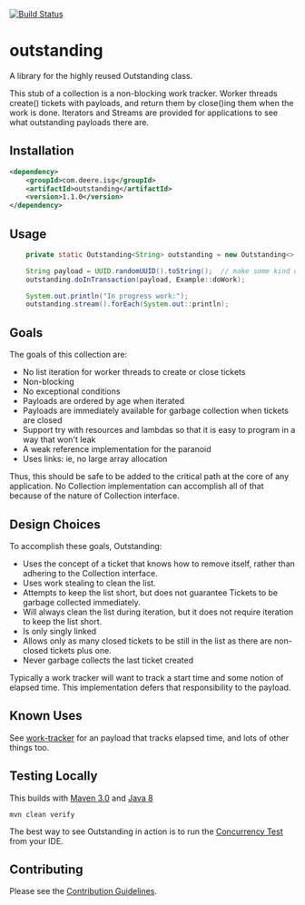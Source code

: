 [![Build Status](https://travis-ci.org/JohnDeere/outstanding.svg?branch=master)](https://travis-ci.org/JohnDeere/outstanding)

# outstanding
A library for the highly reused Outstanding class.

This stub of a collection is a non-blocking work tracker. 
Worker threads create() tickets with payloads, and return them by close()ing them when the work is done. 
Iterators and Streams are provided for applications to see what outstanding payloads there are. 

## Installation
```xml
<dependency>
    <groupId>com.deere.isg</groupId>
    <artifactId>outstanding</artifactId>
    <version>1.1.0</version>
</dependency>
```

## Usage
```java
    private static Outstanding<String> outstanding = new Outstanding<>();

    String payload = UUID.randomUUID().toString();  // make some kind of tracking information.
    outstanding.doInTransaction(payload, Example::doWork);

    System.out.println("In progress work:");
    outstanding.stream().forEach(System.out::println);

```

## Goals
The goals of this collection are:
* No list iteration for worker threads to create or close tickets
* Non-blocking
* No exceptional conditions
* Payloads are ordered by age when iterated
* Payloads are immediately available for garbage collection when tickets are closed
* Support try with resources and lambdas so that it is easy to program in a way that won't leak
* A weak reference implementation for the paranoid
* Uses links: ie, no large array allocation

Thus, this should be safe to be added to the critical path at the core of any application. 
No Collection implementation can accomplish all of that because of the nature of Collection interface. 

## Design Choices
To accomplish these goals, Outstanding:
* Uses the concept of a ticket that knows how to remove itself, 
rather than adhering to the Collection interface.
* Uses work stealing to clean the list.
* Attempts to keep the list short, but does not guarantee Tickets to be garbage collected immediately.
* Will always clean the list during iteration, but it does not require iteration to keep the list short.
* Is only singly linked
* Allows only as many closed tickets to be still in the list as there are non-closed tickets plus one.
* Never garbage collects the last ticket created

Typically a work tracker will want to track a start time and some notion of elapsed time. 
This implementation defers that responsibility to the payload.

## Known Uses
See [work-tracker](https://github.com/JohnDeere/work-tracker) 
for an payload that tracks elapsed time, and lots of other things too.

## Testing Locally
This builds with [Maven 3.0](https://maven.apache.org/docs/3.0/release-notes.html) 
and [Java 8](http://openjdk.java.net/install/)

```mvn clean verify```

The best way to see Outstanding in action is to run the 
[Concurrency Test](./outstanding-java/src/test/java/com/deere/isg/outstanding/ConcurrencyTest.java) from your IDE.

## Contributing
Please see the [Contribution Guidelines](./.github/CONTRIBUTING.md).
